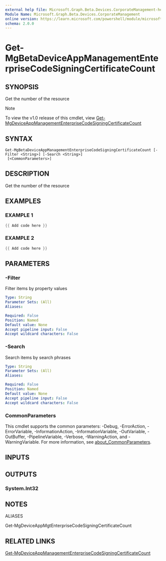 ```yaml
---
external help file: Microsoft.Graph.Beta.Devices.CorporateManagement-help.xml
Module Name: Microsoft.Graph.Beta.Devices.CorporateManagement
online version: https://learn.microsoft.com/powershell/module/microsoft.graph.beta.devices.corporatemanagement/get-mgbetadeviceappmanagemententerprisecodesigningcertificatecount
schema: 2.0.0
---
```


# Get-MgBetaDeviceAppManagementEnterpriseCodeSigningCertificateCount

## SYNOPSIS
Get the number of the resource

> [!NOTE]
> To view the v1.0 release of this cmdlet, view [Get-MgDeviceAppManagementEnterpriseCodeSigningCertificateCount](/powershell/module/Microsoft.Graph.Devices.CorporateManagement/Get-MgDeviceAppManagementEnterpriseCodeSigningCertificateCount?view=graph-powershell-v1.0)

## SYNTAX

```
Get-MgBetaDeviceAppManagementEnterpriseCodeSigningCertificateCount [-Filter <String>] [-Search <String>]
 [<CommonParameters>]
```

## DESCRIPTION
Get the number of the resource

## EXAMPLES

### EXAMPLE 1
```powershell
{{ Add code here }}
```

### EXAMPLE 2
```powershell
{{ Add code here }}
```

## PARAMETERS

### -Filter
Filter items by property values

```yaml
Type: String
Parameter Sets: (All)
Aliases:

Required: False
Position: Named
Default value: None
Accept pipeline input: False
Accept wildcard characters: False
```

### -Search
Search items by search phrases

```yaml
Type: String
Parameter Sets: (All)
Aliases:

Required: False
Position: Named
Default value: None
Accept pipeline input: False
Accept wildcard characters: False
```

### CommonParameters
This cmdlet supports the common parameters: -Debug, -ErrorAction, -ErrorVariable, -InformationAction, -InformationVariable, -OutVariable, -OutBuffer, -PipelineVariable, -Verbose, -WarningAction, and -WarningVariable. For more information, see [about_CommonParameters](http://go.microsoft.com/fwlink/?LinkID=113216).

## INPUTS

## OUTPUTS

### System.Int32
## NOTES

ALIASES

Get-MgDeviceAppMgtEnterpriseCodeSigningCertificateCount

## RELATED LINKS
[Get-MgDeviceAppManagementEnterpriseCodeSigningCertificateCount](/powershell/module/Microsoft.Graph.Devices.CorporateManagement/Get-MgDeviceAppManagementEnterpriseCodeSigningCertificateCount?view=graph-powershell-v1.0)
